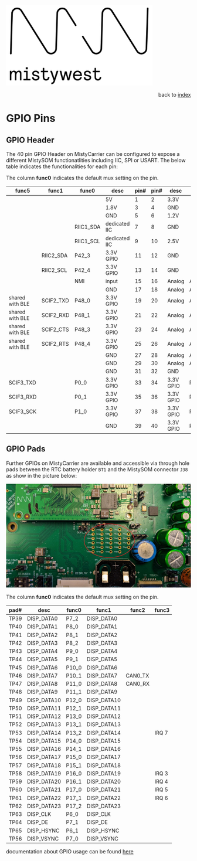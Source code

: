 <img src="../files/img/2018_MistyWest_LogoCombo_FINAL_RGB.png" alt="MistyWest" width="400"/><div style="text-align: right">back to [index](../README.md)</div>

# GPIO Pins

## GPIO Header

The 40 pin GPIO Header on MistyCarrier can be configured to expose a different MistySOM functionatlities including IIC, SPI or USART. The below table indicates the functionalities for each pin:

The column **func0** indicates the default mux setting on the pin.

|func5| func1|func0|desc|pin#|pin#|desc|func0|func1|
|-----|------|-----|----|----|----|----|-----|-----|
||||	5V| 1|2|3.3V | |
||||	1.8V	|3|	4|	GND	| |
||||	GND|	5|	6|	1.2V	||
|||RIIC1_SDA|	dedicated IIC|	7|	8|	GND	||
|||RIIC1_SCL|	dedicated IIC|	9|	10|	2.5V	||
||RIIC2_SDA|	P42_3|	3.3V GPIO|	11|	12|	GND	||
||RIIC2_SCL|	P42_4|	3.3V GPIO	|13	|14	|GND		||
|||NMI	|input	|15	|16	|Analog	|ADC_CH0	|
|||			|GND	|17	|18	|Analog	|ADC_CH1	||
|shared with BLE|	SCIF2_TXD	|P48_0	|3.3V GPIO|	19	|20|	Analog|	ADC_CH2	|
|shared with BLE|	SCIF2_RXD	|P48_1	|3.3V GPIO|	21	|22	|Analog|	ADC_CH3	|
|shared with BLE|	SCIF2_CTS	|P48_3	|3.3V GPIO|	23	|24	|Analog|ADC_CH4	|
|shared with BLE|	SCIF2_RTS	|P48_4	|3.3V GPIO|	25	|26	|Analog|	ADC_CH5	|
||||	GND	|27	|28	|Analog	|ADC_CH6	|
||||GND	|29	|30	|Analog	|ADC_CH7	|
||||GND	|31	|32	|GND		
|SCIF3_TXD|		|P0_0	|3.3V GPIO|	33|	34|	3.3V GPIO|	P43_0|RSPI0_CK
|SCIF3_RXD|		|P0_1	|3.3V GPIO|	35|	36|	3.3V GPIO|	P43_1|SPI0_MOSI
|SCIF3_SCK|		|P1_0	|3.3V GPIO|	37|	38|	3.3V GPIO|	P43_2|SPI0_MISO
||||	GND|	39|	40|	3.3V GPIO|	P43_3|	RSPI0_SSL

## GPIO Pads

Further GPIOs on MistyCarrier are available and accessible via through hole pads between the RTC battery holder `BT1` and the MistySOM connector `J38` as show in the picture below:

<img src="../files/img/DebugPads.jpg" alt="MistyCarrier DebugPads"/>

The column **func0** indicates the default mux setting on the pin.

|pad#|desc|func0|func1|func2|func3|
|----|----|----|----|----|----|
|TP39|DISP_DATA0|P7_2|DISP_DATA0|||
|TP40|DISP_DATA1|P8_0|DISP_DATA1|||
|TP41|DISP_DATA2|P8_1|DISP_DATA2|||
|TP42|DISP_DATA3|P8_2|DISP_DATA3|||
|TP43|DISP_DATA4|P9_0|DISP_DATA4|||
|TP44|DISP_DATA5|P9_1|DISP_DATA5|||
|TP45|DISP_DATA6|P10_0|DISP_DATA6|||
|TP46|DISP_DATA7|P10_1|DISP_DATA7|CAN0_TX||
|TP47|DISP_DATA8|P11_0|DISP_DATA8|CAN0_RX||
|TP48|DISP_DATA9|P11_1|DISP_DATA9|||
|TP49|DISP_DATA10|P12_0|DISP_DATA10|||
|TP50|DISP_DATA11|P12_1|DISP_DATA11|||
|TP51|DISP_DATA12|P13_0|DISP_DATA12|||
|TP52|DISP_DATA13|P13_1|DISP_DATA13|||
|TP53|DISP_DATA14|P13_2|DISP_DATA14||IRQ 7|
|TP54|DISP_DATA15|P14_0|DISP_DATA15|||
|TP55|DISP_DATA16|P14_1|DISP_DATA16|||
|TP56|DISP_DATA17|P15_0|DISP_DATA17|||
|TP57|DISP_DATA18|P15_1|DISP_DATA18|||
|TP58|DISP_DATA19|P16_0|DISP_DATA19||IRQ 3|
|TP59|DISP_DATA20|P16_1|DISP_DATA20||IRQ 4|
|TP60|DISP_DATA21|P17_0|DISP_DATA21||IRQ 5|
|TP61|DISP_DATA22|P17_1|DISP_DATA22||IRQ 6|
|TP62|DISP_DATA23|P17_2|DISP_DATA23|||
|TP63|DISP_CLK|P6_0|DISP_CLK|||
|TP64|DISP_DE|P7_1|DISP_DE|||
|TP65|DISP_HSYNC|P6_1|DISP_HSYNC|||
|TP56|DISP_VSYNC|P7_0|DISP_VSYNC|||


documentation about GPIO usage can be found [here](Using_GPIOs.md)
